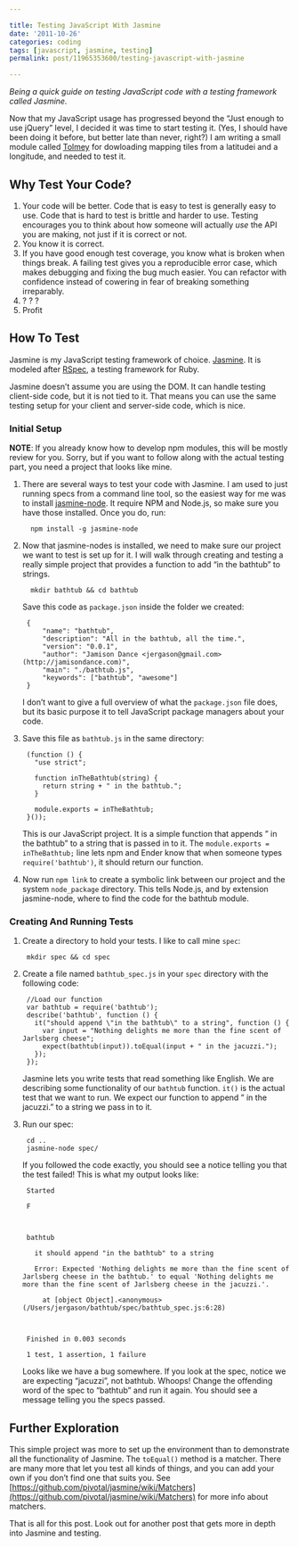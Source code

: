 ```yaml
---

title: Testing JavaScript With Jasmine
date: '2011-10-26'
categories: coding
tags: [javascript, jasmine, testing]
permalink: post/11965353600/testing-javascript-with-jasmine

---
```


*Being a quick guide on testing JavaScript code with a testing framework
called Jasmine.*

Now that my JavaScript usage has progressed beyond the “Just enough to
use jQuery” level, I decided it was time to start testing it. (Yes, I
should have been doing it before, but better late than never, right?) I
am writing a small module called
[Tolmey](https://github.com/jergason/Tolmey) for dowloading mapping
tiles from a latitudei and a longitude, and needed to test it.

Why Test Your Code?
-------------------

1.  Your code will be better. Code that is easy to test is generally
    easy to use. Code that is hard to test is brittle and harder to use.
    Testing encourages you to think about how someone will actually
    *use* the API you are making, not just if it is correct or not.
2.  You know it is correct.
3.  If you have good enough test coverage, you know what is broken when
    things break. A failing test gives you a reproducible error case,
    which makes debugging and fixing the bug much easier. You can
    refactor with confidence instead of cowering in fear of breaking
    something irreparably.
4.  ? ? ?
5.  Profit

How To Test
-----------

Jasmine is my JavaScript testing framework of choice.
[Jasmine](http://pivotal.github.com/jasmine/). It is modeled after
[RSpec](https://www.relishapp.com/rspec), a testing framework for Ruby.

Jasmine doesn’t assume you are using the DOM. It can handle testing
client-side code, but it is not tied to it. That means you can use the
same testing setup for your client and server-side code, which is nice.

### Initial Setup

**NOTE**: If you already know how to develop npm modules, this will be
mostly review for you. Sorry, but if you want to follow along with the
actual testing part, you need a project that looks like mine.

1.  There are several ways to test your code with Jasmine. I am used to
    just running specs from a command line tool, so the easiest way for
    me was to install
    [jasmine-node](https://github.com/mhevery/jasmine-node). It require
    NPM and Node.js, so make sure you have those installed. Once you do,
    run:

          npm install -g jasmine-node

2.  Now that jasmine-nodes is installed, we need to make sure our
    project we want to test is set up for it. I will walk through
    creating and testing a really simple project that provides a
    function to add “in the bathtub” to strings.

          mkdir bathtub && cd bathtub

    Save this code as `package.json` inside the folder we created:

         {
             "name": "bathtub",
             "description": "All in the bathtub, all the time.",
             "version": "0.0.1",
             "author": "Jamison Dance <jergason@gmail.com> (http://jamisondance.com)",
             "main": "./bathtub.js",
             "keywords": ["bathtub", "awesome"]
         }

    I don’t want to give a full overview of what the `package.json` file
    does, but its basic purpose it to tell JavaScript package managers
    about your code.

3.  Save this file as `bathtub.js` in the same directory:

         (function () {
           "use strict";

           function inTheBathtub(string) {
             return string + " in the bathtub.";
           }

           module.exports = inTheBathtub;
         }());

    This is our JavaScript project. It is a simple function that appends
    ” in the bathtub” to a string that is passed in to it. The
    `module.exports = inTheBathtub;` line lets npm and Ender know that
    when someone types `require('bathtub')`, it should return our
    function.

4.  Now run `npm link` to create a symbolic link between our project and
    the system `node_package` directory. This tells Node.js, and by
    extension jasmine-node, where to find the code for the bathtub
    module.

### Creating And Running Tests

1.  Create a directory to hold your tests. I like to call mine `spec`:

         mkdir spec && cd spec

2.  Create a file named `bathtub_spec.js` in your `spec` directory with
    the following code:

         //Load our function
         var bathtub = require('bathtub');
         describe('bathtub', function () {
           it("should append \"in the bathtub\" to a string", function () {
             var input = "Nothing delights me more than the fine scent of Jarlsberg cheese";
             expect(bathtub(input)).toEqual(input + " in the jacuzzi.");
           });
         });

    Jasmine lets you write tests that read something like English. We
    are describing some functionality of our `bathtub` function. `it()`
    is the actual test that we want to run. We expect our function to
    append ” in the jacuzzi.” to a string we pass in to it.

3.  Run our spec:

         cd ..
         jasmine-node spec/

    If you followed the code exactly, you should see a notice telling
    you that the test failed! This is what my output looks like:

         Started

         F



         bathtub

           it should append "in the bathtub" to a string

           Error: Expected 'Nothing delights me more than the fine scent of Jarlsberg cheese in the bathtub.' to equal 'Nothing delights me more than the fine scent of Jarlsberg cheese in the jacuzzi.'.

             at [object Object].<anonymous> (/Users/jergason/bathtub/spec/bathtub_spec.js:6:28)



         Finished in 0.003 seconds

         1 test, 1 assertion, 1 failure

    Looks like we have a bug somewhere. If you look at the spec, notice
    we are expecting “jacuzzi”, not bathtub. Whoops! Change the
    offending word of the spec to “bathtub” and run it again. You should
    see a message telling you the specs passed.

Further Exploration
-------------------

This simple project was more to set up the environment than to
demonstrate all the functionality of Jasmine. The `toEqual()` method is
a matcher. There are many more that let you test all kinds of things,
and you can add your own if you don’t find one that suits you. See
[](https://github.com/pivotal/jasmine/wiki/Matchers)[https://github.com/pivotal/jasmine/wiki/Matchers](https://github.com/pivotal/jasmine/wiki/Matchers)
for more info about matchers.

That is all for this post. Look out for another post that gets more in
depth into Jasmine and testing.
